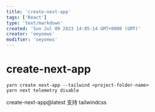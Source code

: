 ```yaml
---
title: 'create-next-app'
tags: ['React']
type: 'text/markdown'
created: 'Sun Jul 09 2023 14:05:14 GMT+0000 (GMT)'
creator: 'oeyoews'
modifier: 'oeyoews'
---
```


# create-next-app

```
yarn create next-app --tailwind <project-folder-name>
yarn next telemetry disable
```

create-next-app@latest 支持 tailwindcss
